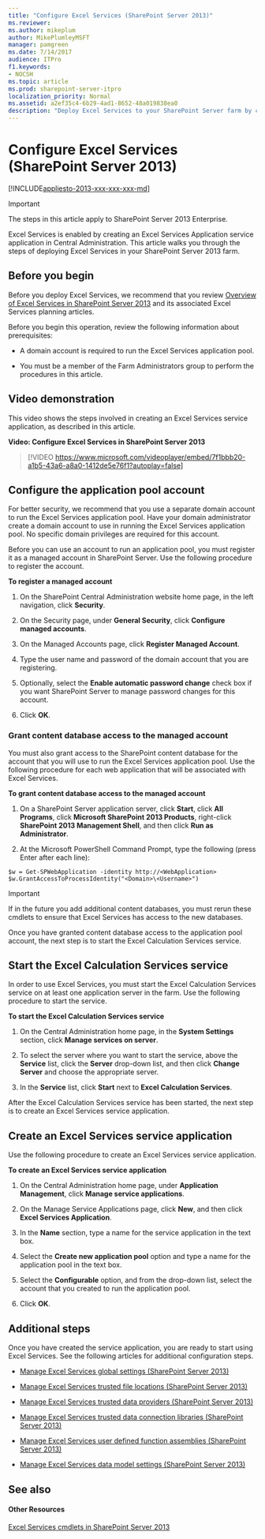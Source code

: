 ```yaml
---
title: "Configure Excel Services (SharePoint Server 2013)"
ms.reviewer: 
ms.author: mikeplum
author: MikePlumleyMSFT
manager: pamgreen
ms.date: 7/14/2017
audience: ITPro
f1.keywords:
- NOCSH
ms.topic: article
ms.prod: sharepoint-server-itpro
localization_priority: Normal
ms.assetid: a2ef35c4-6b29-4ad1-8652-48a019838ea0
description: "Deploy Excel Services to your SharePoint Server farm by creating an Excel Services service application by using Central Administration."
---
```


# Configure Excel Services (SharePoint Server 2013)

[!INCLUDE[appliesto-2013-xxx-xxx-xxx-md](../includes/appliesto-2013-xxx-xxx-xxx-md.md)] 
  
> [!IMPORTANT]
> The steps in this article apply to SharePoint Server 2013 Enterprise. 
  
Excel Services is enabled by creating an Excel Services Application service application in Central Administration. This article walks you through the steps of deploying Excel Services in your SharePoint Server 2013 farm.
  
    
## Before you begin
<a name="begin"> </a>

Before you deploy Excel Services, we recommend that you review [Overview of Excel Services in SharePoint Server 2013](excel-services-overview.md) and its associated Excel Services planning articles. 
  
Before you begin this operation, review the following information about prerequisites:
  
- A domain account is required to run the Excel Services application pool.
    
- You must be a member of the Farm Administrators group to perform the procedures in this article.
    
## Video demonstration
<a name="VideoDemonstration"> </a>

This video shows the steps involved in creating an Excel Services service application, as described in this article.
  
**Video: Configure Excel Services in SharePoint Server 2013**

> [!VIDEO https://www.microsoft.com/videoplayer/embed/7f1bbb20-a1b5-43a6-a8a0-1412de5e76f1?autoplay=false]
## Configure the application pool account
<a name="proc1"> </a>

For better security, we recommend that you use a separate domain account to run the Excel Services application pool. Have your domain administrator create a domain account to use in running the Excel Services application pool. No specific domain privileges are required for this account.
  
Before you can use an account to run an application pool, you must register it as a managed account in SharePoint Server. Use the following procedure to register the account.
  
 **To register a managed account**
  
1. On the SharePoint Central Administration website home page, in the left navigation, click **Security**.
    
2. On the Security page, under **General Security**, click **Configure managed accounts**.
    
3. On the Managed Accounts page, click **Register Managed Account**.
    
4. Type the user name and password of the domain account that you are registering.
    
5. Optionally, select the **Enable automatic password change** check box if you want SharePoint Server to manage password changes for this account. 
    
6. Click **OK**.
    
### Grant content database access to the managed account
<a name="GrantAccess"> </a>

You must also grant access to the SharePoint content database for the account that you will use to run the Excel Services application pool. Use the following procedure for each web application that will be associated with Excel Services.
  
 **To grant content database access to the managed account**
  
1. On a SharePoint Server application server, click **Start**, click **All Programs**, click **Microsoft SharePoint 2013 Products**, right-click **SharePoint 2013 Management Shell**, and then click **Run as Administrator**.
    
2. At the Microsoft PowerShell Command Prompt, type the following (press Enter after each line):
    
  ```
  $w = Get-SPWebApplication -identity http://<WebApplication>
  $w.GrantAccessToProcessIdentity("<Domain>\<Username>")
  ```

> [!IMPORTANT]
> If in the future you add additional content databases, you must rerun these cmdlets to ensure that Excel Services has access to the new databases. 
  
Once you have granted content database access to the application pool account, the next step is to start the Excel Calculation Services service.
  
## Start the Excel Calculation Services service
<a name="proc2"> </a>

In order to use Excel Services, you must start the Excel Calculation Services service on at least one application server in the farm. Use the following procedure to start the service.
  
 **To start the Excel Calculation Services service**
  
1. On the Central Administration home page, in the **System Settings** section, click **Manage services on server**.
    
2. To select the server where you want to start the service, above the **Service** list, click the **Server** drop-down list, and then click **Change Server** and choose the appropriate server. 
    
3. In the **Service** list, click **Start** next to **Excel Calculation Services**.
    
After the Excel Calculation Services service has been started, the next step is to create an Excel Services service application.
  
## Create an Excel Services service application
<a name="proc3"> </a>

Use the following procedure to create an Excel Services service application.
  
 **To create an Excel Services service application**
  
1. On the Central Administration home page, under **Application Management**, click **Manage service applications**.
    
2. On the Manage Service Applications page, click **New**, and then click **Excel Services Application**.
    
3. In the **Name** section, type a name for the service application in the text box. 
    
4. Select the **Create new application pool** option and type a name for the application pool in the text box. 
    
5. Select the **Configurable** option, and from the drop-down list, select the account that you created to run the application pool. 
    
6. Click **OK**.
    
## Additional steps
<a name="more"> </a>

Once you have created the service application, you are ready to start using Excel Services. See the following articles for additional configuration steps.
  
- [Manage Excel Services global settings (SharePoint Server 2013)](manage-excel-services-global-settings.md)
    
- [Manage Excel Services trusted file locations (SharePoint Server 2013)](manage-excel-services-trusted-file-locations.md)
    
- [Manage Excel Services trusted data providers (SharePoint Server 2013)](manage-excel-services-trusted-data-providers.md)
    
- [Manage Excel Services trusted data connection libraries (SharePoint Server 2013)](manage-excel-services-trusted-data-connection-libraries.md)
    
- [Manage Excel Services user defined function assemblies (SharePoint Server 2013)](manage-excel-services-user-defined-function-assemblies.md)
    
- [Manage Excel Services data model settings (SharePoint Server 2013)](manage-excel-services-data-model-settings.md)
    
## See also
<a name="more"> </a>

#### Other Resources

[Excel Services cmdlets in SharePoint Server 2013](/powershell/module/sharepoint-server/?view=sharepoint-ps)

